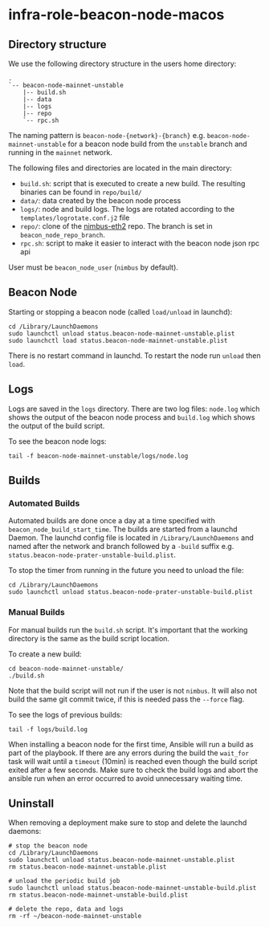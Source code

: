 # infra-role-beacon-node-macos

## Directory structure

We use the following directory structure in the users home directory:

```
.
`-- beacon-node-mainnet-unstable
    |-- build.sh
    |-- data
    |-- logs
    |-- repo
    `-- rpc.sh
```

The naming pattern is `beacon-node-{network}-{branch}` e.g.
`beacon-node-mainnet-unstable` for a beacon node build from the `unstable`
branch and running in the `mainnet` network.

The following files and directories are located in the main directory:

- `build.sh`: script that is executed to create a new build. The resulting
  binaries can be found in `repo/build/`
- `data/`: data created by the beacon node process
- `logs/`: node and build logs. The logs are rotated according to the
  `templates/logrotate.conf.j2` file
- `repo/`: clone of the [nimbus-eth2](https://github.com/status-im/nimbus-eth2) repo. The branch is set in `beacon_node_repo_branch`.
- `rpc.sh`: script to make it easier to interact with the beacon node json rpc api

User must be `beacon_node_user` (`nimbus` by default).

## Beacon Node

Starting or stopping a beacon node (called `load/unload` in launchd):

```
cd /Library/LaunchDaemons
sudo launchctl unload status.beacon-node-mainnet-unstable.plist
sudo launchctl load status.beacon-node-mainnet-unstable.plist
```

There is no restart command in launchd. To restart the node run `unload` then `load`.

## Logs

Logs are saved in the `logs` directory. There are two log files: `node.log`
which shows the output of the beacon node process and `build.log` which shows
the output of the build script.

To see the beacon node logs:

```
tail -f beacon-node-mainnet-unstable/logs/node.log
```

## Builds

### Automated Builds

Automated builds are done once a day at a time specified with
`beacon_node_build_start_time`. The builds are started from a launchd Daemon.
The launchd config file is located in `/Library/LaunchDaemons` and named after
the network and branch followed by a `-build` suffix e.g.
`status.beacon-node-prater-unstable-build.plist`.

To stop the timer from running in the future you need to unload the file:

```
cd /Library/LaunchDaemons
sudo launchctl unload status.beacon-node-prater-unstable-build.plist
```

### Manual Builds

For manual builds run the `build.sh` script. It's important that the working
directory is the same as the build script location.

To create a new build:

```
cd beacon-node-mainnet-unstable/
./build.sh
```

Note that the build script will not run if the user is not `nimbus`. It will
also not build the same git commit twice, if this is needed pass the `--force`
flag.

To see the logs of previous builds:

```
tail -f logs/build.log
```

When installing a beacon node for the first time, Ansible will run a build as
part of the playbook. If there are any errors during the build the `wait_for`
task will wait until a `timeout` (10min) is reached even though the build script
exited after a few seconds. Make sure to check the build logs and abort the
ansible run when an error occurred to avoid unnecessary waiting time.

## Uninstall

When removing a deployment make sure to stop and delete the launchd daemons:

```
# stop the beacon node
cd /Library/LaunchDaemons
sudo launchctl unload status.beacon-node-mainnet-unstable.plist
rm status.beacon-node-mainnet-unstable.plist

# unload the periodic build job
sudo launchctl unload status.beacon-node-mainnet-unstable-build.plist
rm status.beacon-node-mainnet-unstable-build.plist

# delete the repo, data and logs
rm -rf ~/beacon-node-mainnet-unstable
```

